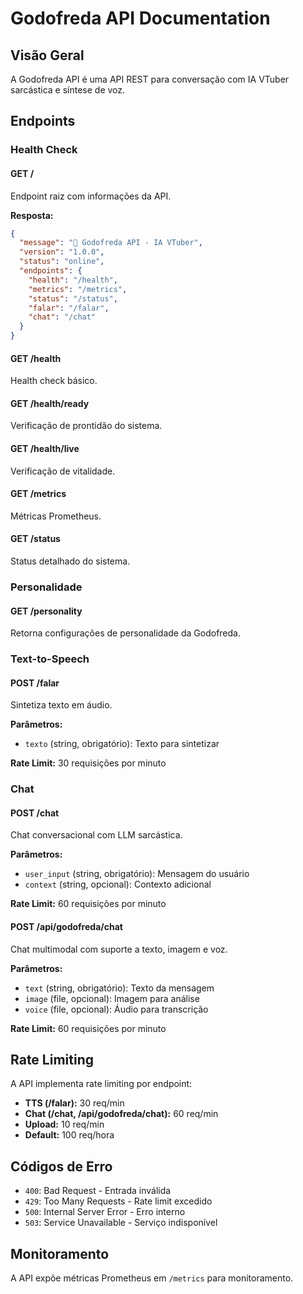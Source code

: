 # Godofreda API Documentation

## Visão Geral

A Godofreda API é uma API REST para conversação com IA VTuber sarcástica e síntese de voz.

## Endpoints

### Health Check

#### GET /
Endpoint raiz com informações da API.

**Resposta:**
```json
{
  "message": "🤖 Godofreda API - IA VTuber",
  "version": "1.0.0",
  "status": "online",
  "endpoints": {
    "health": "/health",
    "metrics": "/metrics",
    "status": "/status",
    "falar": "/falar",
    "chat": "/chat"
  }
}
```

#### GET /health
Health check básico.

#### GET /health/ready
Verificação de prontidão do sistema.

#### GET /health/live
Verificação de vitalidade.

#### GET /metrics
Métricas Prometheus.

#### GET /status
Status detalhado do sistema.

### Personalidade

#### GET /personality
Retorna configurações de personalidade da Godofreda.

### Text-to-Speech

#### POST /falar
Sintetiza texto em áudio.

**Parâmetros:**
- `texto` (string, obrigatório): Texto para sintetizar

**Rate Limit:** 30 requisições por minuto

### Chat

#### POST /chat
Chat conversacional com LLM sarcástica.

**Parâmetros:**
- `user_input` (string, obrigatório): Mensagem do usuário
- `context` (string, opcional): Contexto adicional

**Rate Limit:** 60 requisições por minuto

#### POST /api/godofreda/chat
Chat multimodal com suporte a texto, imagem e voz.

**Parâmetros:**
- `text` (string, obrigatório): Texto da mensagem
- `image` (file, opcional): Imagem para análise
- `voice` (file, opcional): Áudio para transcrição

**Rate Limit:** 60 requisições por minuto

## Rate Limiting

A API implementa rate limiting por endpoint:

- **TTS (/falar):** 30 req/min
- **Chat (/chat, /api/godofreda/chat):** 60 req/min
- **Upload:** 10 req/min
- **Default:** 100 req/hora

## Códigos de Erro

- `400`: Bad Request - Entrada inválida
- `429`: Too Many Requests - Rate limit excedido
- `500`: Internal Server Error - Erro interno
- `503`: Service Unavailable - Serviço indisponível

## Monitoramento

A API expõe métricas Prometheus em `/metrics` para monitoramento. 